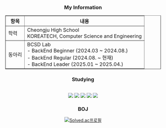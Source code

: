 <h3 align="center">My Information</h3>
<div align="center">
  <table border="1" cellspacing="0" cellpadding="8">
    <tr>
      <th>항목</th>
      <th>내용</th>
    </tr>
    <tr>
      <td>학력</td>
      <td>Cheongju High School<br>
        KOREATECH, Computer Science and Engineering
      </td>
    </tr>
    <tr>
      <td>동아리</td>
      <td>
        BCSD Lab<br>
        - BackEnd Beginner (2024.03 ~ 2024.08.)<br>
        - BackEnd Regular (2024.08. ~ 현재)<br>
        - BackEnd Leader (2025.01 ~ 2025.04.)
      </td>
    </tr>
  </table>
</div>

<h3 align="center">Studying</h3>
<div align="center"> 

  <br>
  <img src="https://img.shields.io/badge/JAVA-007396?style=for-the-badge&logo=Java&logoColor=white">  
  <img src="https://img.shields.io/badge/Spring-6DB33F?style=for-the-badge&logo=Spring&logoColor=white">
  <img src="https://img.shields.io/badge/SpringBoot-6DB33FF?style=for-the-badge&logo=SpringBoot&logoColor=white">
  <img src="https://img.shields.io/badge/mysql-4479A1.svg?style=for-the-badge&logo=mysql&logoColor=white">
  <img src="https://img.shields.io/badge/amazonaws-232F3E?style=for-the-badge&logo=amazonaws&logoColor=white">
  
  <br>

<h3 align="center">BOJ</h3>
<div align="center">  
  
[![Solved.ac프로필](http://mazassumnida.wtf/api/v2/generate_badge?boj=white0424)](https://solved.ac/white0424)
